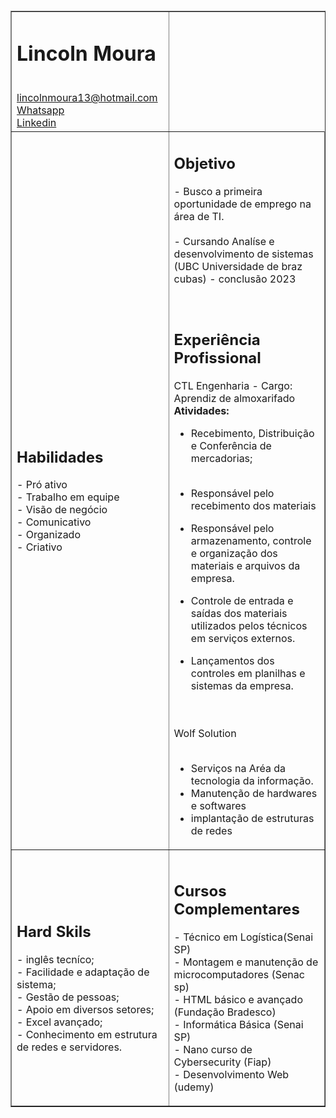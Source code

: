 <html lang="pt-br">
<head>
    <meta charset="UTF-8">
    <meta http-equiv="X-UA-Compatible" content="IE=edge">
    <meta name="viewport" content="width=device-width, initial-scale=1.0">
    <link type="text/css" rel="stylesheet" href="estilo.css"/>
</head>
<body>
    
<table border="1">
<tr>
<td  colspan="2"><h1>Lincoln Moura</h1><br><a target="_blank" href="mailto:lincolnmoura13@hotmail.com">lincolnmoura13@hotmail.com</a><br> <a target="_blank" href="https://wa.me/5511968544300">Whatsapp</a><br> <a target="_blank" href ="https://www.linkedin.com/in/lincoln-augusto-37a7ba1bb/">Linkedin</a> </td><br><br><br>
</tr>
<tr>
<td colspan="2"><h2>
    Habilidades
</h2>
- Pró ativo<br>
- Trabalho em equipe<br>
- Visão de negócio<br>
- Comunicativo<br>
- Organizado<br>
- Criativo
</td>



<td><h2>Objetivo</h2> - Busco a primeira oportunidade de emprego na área de TI.<br><br>
- Cursando Analíse e desenvolvimento de sistemas (UBC Universidade de braz cubas) - conclusão 2023
<br><br><br>

<h2>Experiência Profissional</h2>

CTL Engenharia - Cargo: Aprendiz de almoxarifado<br> <b> Atividades: </b> 
- Recebimento, Distribuição e Conferência de mercadorias;
<br><br>

- Responsável pelo recebimento dos materiais<br>
- Responsável pelo armazenamento, controle e organização dos materiais e arquivos da empresa.<br>
- Controle de entrada e saídas dos materiais utilizados pelos técnicos em serviços externos.<br>
- Lançamentos dos controles em planilhas e sistemas da empresa.<br><br><br>

Wolf Solution<br><br>
- Serviços na Aréa da tecnologia da informação.<br>
- Manutenção de hardwares e softwares<br>
- implantação de estruturas de redes<br>
</td><br>


<tr>
<td><br><br><br><br>
    <h2>Hard Skils</h2>
- inglês tecníco;<br>
- Facilidade e adaptação de sistema;<br>
- Gestão de pessoas;<br>
- Apoio em diversos setores;<br>
- Excel avançado;<br>
- Conhecimento em estrutura de redes e servidores.<br><br><br><br><br>

</td><td colspan="2"><h2>Cursos Complementares</h2> 
- Técnico em Logística(Senai SP)<br>
- Montagem e manutenção de microcomputadores (Senac sp)<br>
- HTML básico e avançado (Fundação Bradesco)<br>
- Informática Básica (Senai SP)<br>
- Nano curso de Cybersecurity (Fiap)<br>
- Desenvolvimento Web (udemy)


</td>
</tr>
</table> <br>
</body>

</html>
